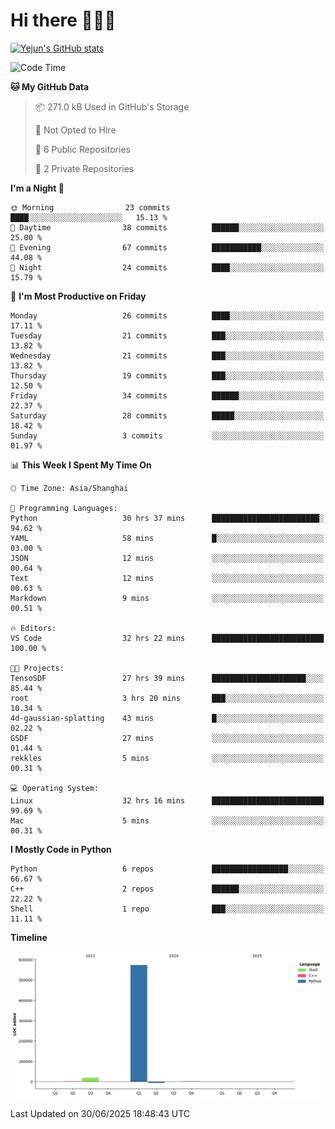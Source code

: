 # Hi there 👋👋👋


<!-- <img height="195px" src="https://github-readme-stats.vercel.app/api?username=yejun688&count_private=true&show_icons=true&hide_rank=true&title_color=0969da&bg_color=ffffff00&text_color=57606a&disable_animations=true"><img height="195px" src="https://github-readme-stats.vercel.app/api/top-langs?username=yejun688&layout=compact&title_color=0969da&bg_color=ffffff00&text_color=57606a"> -->

[![Yejun's GitHub stats](https://github-readme-stats.vercel.app/api?username=yejun688)](https://github.com/yejun688/github-readme-stats)

<!---
yejun688/yejun688 is a ✨ special ✨ repository because its `README.md` (this file) appears on your GitHub profile.
You can click the Preview link to take a look at your changes.
--->

<!--START_SECTION:waka-->
![Code Time](http://img.shields.io/badge/Code%20Time-1%2C417%20hrs%2033%20mins-blue)

**🐱 My GitHub Data** 

> 📦 271.0 kB Used in GitHub's Storage 
 > 
> 🚫 Not Opted to Hire
 > 
> 📜 6 Public Repositories 
 > 
> 🔑 2 Private Repositories 
 > 
**I'm a Night 🦉** 

```text
🌞 Morning                23 commits          ████░░░░░░░░░░░░░░░░░░░░░   15.13 % 
🌆 Daytime                38 commits          ██████░░░░░░░░░░░░░░░░░░░   25.00 % 
🌃 Evening                67 commits          ███████████░░░░░░░░░░░░░░   44.08 % 
🌙 Night                  24 commits          ████░░░░░░░░░░░░░░░░░░░░░   15.79 % 
```
📅 **I'm Most Productive on Friday** 

```text
Monday                   26 commits          ████░░░░░░░░░░░░░░░░░░░░░   17.11 % 
Tuesday                  21 commits          ███░░░░░░░░░░░░░░░░░░░░░░   13.82 % 
Wednesday                21 commits          ███░░░░░░░░░░░░░░░░░░░░░░   13.82 % 
Thursday                 19 commits          ███░░░░░░░░░░░░░░░░░░░░░░   12.50 % 
Friday                   34 commits          ██████░░░░░░░░░░░░░░░░░░░   22.37 % 
Saturday                 28 commits          █████░░░░░░░░░░░░░░░░░░░░   18.42 % 
Sunday                   3 commits           ░░░░░░░░░░░░░░░░░░░░░░░░░   01.97 % 
```


📊 **This Week I Spent My Time On** 

```text
🕑︎ Time Zone: Asia/Shanghai

💬 Programming Languages: 
Python                   30 hrs 37 mins      ████████████████████████░   94.62 % 
YAML                     58 mins             █░░░░░░░░░░░░░░░░░░░░░░░░   03.00 % 
JSON                     12 mins             ░░░░░░░░░░░░░░░░░░░░░░░░░   00.64 % 
Text                     12 mins             ░░░░░░░░░░░░░░░░░░░░░░░░░   00.63 % 
Markdown                 9 mins              ░░░░░░░░░░░░░░░░░░░░░░░░░   00.51 % 

🔥 Editors: 
VS Code                  32 hrs 22 mins      █████████████████████████   100.00 % 

🐱‍💻 Projects: 
TensoSDF                 27 hrs 39 mins      █████████████████████░░░░   85.44 % 
root                     3 hrs 20 mins       ███░░░░░░░░░░░░░░░░░░░░░░   10.34 % 
4d-gaussian-splatting    43 mins             █░░░░░░░░░░░░░░░░░░░░░░░░   02.22 % 
GSDF                     27 mins             ░░░░░░░░░░░░░░░░░░░░░░░░░   01.44 % 
rekkles                  5 mins              ░░░░░░░░░░░░░░░░░░░░░░░░░   00.31 % 

💻 Operating System: 
Linux                    32 hrs 16 mins      █████████████████████████   99.69 % 
Mac                      5 mins              ░░░░░░░░░░░░░░░░░░░░░░░░░   00.31 % 
```

**I Mostly Code in Python** 

```text
Python                   6 repos             █████████████████░░░░░░░░   66.67 % 
C++                      2 repos             ██████░░░░░░░░░░░░░░░░░░░   22.22 % 
Shell                    1 repo              ███░░░░░░░░░░░░░░░░░░░░░░   11.11 % 
```



**Timeline**

![Lines of Code chart](https://raw.githubusercontent.com/yejun688/yejun688/main/assets/bar_graph.png)


 Last Updated on 30/06/2025 18:48:43 UTC
<!--END_SECTION:waka-->

